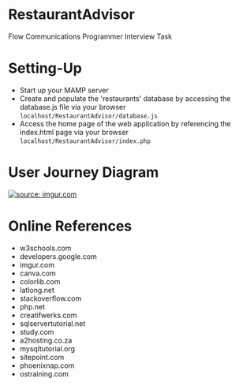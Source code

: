 # RestaurantAdvisor
Flow Communications Programmer Interview Task

# Setting-Up

* Start up your MAMP server
* Create and populate the 'restaurants' database by accessing the database.js file via your browser 
  ` localhost/RestaurantAdvisor/database.js `
* Access the home page of the web application by referencing the index.html page via your browser 
  ` localhost/RestaurantAdvisor/index.php `

# User Journey Diagram

<a href="https://imgur.com/TS9MtsL"><img src="https://i.imgur.com/TS9MtsL.png" title="source: imgur.com" /></a>

# Online References

* w3schools.com
* developers.google.com
* imgur.com
* canva.com
* colorlib.com
* latlong.net
* stackoverflow.com
* php.net
* creatifwerks.com
* sqlservertutorial.net
* study.com
* a2hosting.co.za
* mysqltutorial.org
* sitepoint.com
* phoenixnap.com
* ostraining.com
